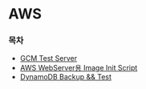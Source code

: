 # AWS

### 목차
- [GCM Test Server](https://github.com/ThreeSnakes/TIL/blob/master/AWS/gcm-test-server.md)
- [AWS WebServer용 Image Init Script](https://github.com/ThreeSnakes/TIL/blob/master/AWS/init-script.md)
- [DynamoDB Backup && Test](https://github.com/ThreeSnakes/TIL/blob/master/AWS/dynamo-db-backup-and-test.md)